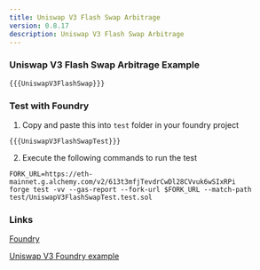 ```yaml
---
title: Uniswap V3 Flash Swap Arbitrage
version: 0.8.17
description: Uniswap V3 Flash Swap Arbitrage
---
```


### Uniswap V3 Flash Swap Arbitrage Example

```solidity
{{{UniswapV3FlashSwap}}}
```

### Test with Foundry

1. Copy and paste this into `test` folder in your foundry project

```solidity
{{{UniswapV3FlashSwapTest}}}
```

2. Execute the following commands to run the test

```shell
FORK_URL=https://eth-mainnet.g.alchemy.com/v2/613t3mfjTevdrCwDl28CVvuk6wSIxRPi
forge test -vv --gas-report --fork-url $FORK_URL --match-path test/UniswapV3FlashSwapTest.test.sol
```

### Links

<a href="https://github.com/foundry-rs/foundry" target="__blank">Foundry</a>

<a href="https://github.com/t4sk/defi-notes" target="__blank">Uniswap V3 Foundry example</a>

